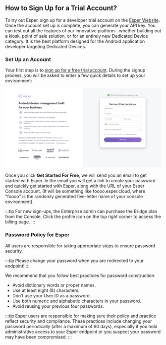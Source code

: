 ## How to Sign Up for a Trial Account?

To try out Esper, sign up for a developer trial account on the [Esper Website](https://esper.io/signup/). Once the account set up is complete, you can generate your API key. You can test out all the features of our innovative platform—whether building out a kiosk, point of sale solution, or for an entirely new Dedicated Device category. It is the best platform designed for the Android application developer targeting Dedicated Devices. 

### Set Up an Account

Your first step is to [sign up for a free trial account](https://esper.io/signup). During the signup process, you will be asked to enter a few quick details to set up your environment:

![Strat a free trial for Esper](./images/FreeTrial_Signup.png)

Once you click **Get Started For Free**, we will send you an email to get started with Esper. In the email you will get a link to create your password and quickly get started with Esper, along with the URL of your Esper Console account. (It will be something like foooo.esper.cloud, where "foooo" is the randomly generated five-letter name of your console environment).

:::tip
For new sign-ups, the Enterprise admin can purchase the Bridge plan from the Console. Click the profile icon on the top right corner to access the billing page.
:::



### Password Policy for Esper

All users are responsible for taking appropriate steps to ensure password security. 

:::tip
Please change your password when you are redirected to your endpoint!
:::

We recommend that you follow best practices for password construction:

-   Avoid dictionary words or proper names.
-   Use at least eight (8) characters.
-   Don’t use your User ID as a password.
-   Use both numeric and alphabetic characters in your password.
-   Avoid reusing your previous four passwords.
    

:::tip
Esper users are responsible for making sure their policy and practice reflect security and compliance. These practices include changing your password periodically (after a maximum of 90 days), especially if you hold administrative access to your Esper endpoint or you suspect your password may have been compromised.
:::